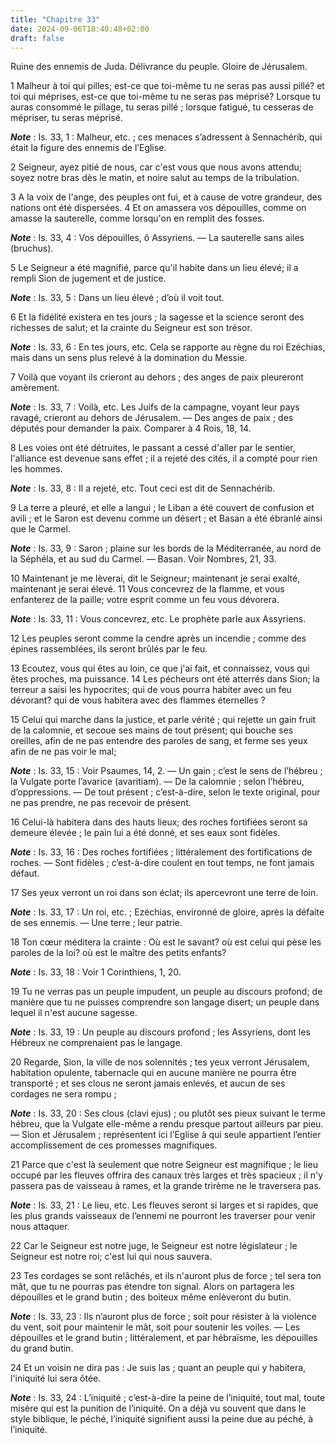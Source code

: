 ```yaml
---
title: "Chapitre 33"
date: 2024-09-06T18:40:48+02:00
draft: false
---
```



Ruine des ennemis de Juda.
Délivrance du peuple.
Gloire de Jérusalem.


1 Malheur à toi qui pilles; est-ce que toi-même tu ne seras pas aussi pillé? et toi qui méprises, est-ce que toi-même tu ne seras pas méprisé? Lorsque tu auras consommé le pillage, tu seras pillé ; lorsque fatigué, tu cesseras de mépriser, tu seras méprisé.

***Note*** :  Is. 33, 1 : Malheur, etc. ; ces menaces s’adressent à Sennachérib, qui était la figure des ennemis de l’Eglise.


2 Seigneur, ayez pitié de nous, car c'est vous que nous avons attendu; soyez notre bras dès le matin, et noire salut au temps de la tribulation.


3 A la voix de l'ange, des peuples ont fui, et à cause de votre grandeur, des nations ont été dispersées. 4 Et on amassera vos dépouilles, comme on amasse la sauterelle, comme lorsqu'on en remplit des fosses.

***Note*** :  Is. 33, 4 : Vos dépouilles, ô Assyriens. ― La sauterelle sans ailes (bruchus).

5 Le Seigneur a été magnifié, parce qu'il habite dans un lieu élevé; il a rempli Sion de jugement et de justice.

***Note*** :  Is. 33, 5 : Dans un lieu élevé ; d’où il voit tout.

6 Et la fidélité existera en tes jours ; la sagesse et la science seront des richesses de salut; et la crainte du Seigneur est son trésor.

***Note*** :  Is. 33, 6 : En tes jours, etc. Cela se rapporte au règne du roi Ezéchias, mais dans un sens plus relevé à la domination du Messie.


7 Voilà que voyant ils crieront au dehors ; des anges de paix pleureront amèrement.

***Note*** :  Is. 33, 7 : Voilà, etc. Les Juifs de la campagne, voyant leur pays ravagé, crieront au dehors de Jérusalem. ― Des anges de paix ; des députés pour demander la paix. Comparer à 4 Rois, 18, 14.

8 Les voies ont été détruites, le passant a cessé d'aller par le sentier, l'alliance est devenue sans effet ; il a rejeté des cités, il a compté pour rien les hommes.

***Note*** :  Is. 33, 8 : Il a rejeté, etc. Tout ceci est dit de Sennachérib.


9 La terre a pleuré, et elle a langui ; le Liban a été couvert de confusion et avili ; et le Saron est devenu comme un désert ; et Basan a été ébranlé ainsi que le Carmel.

***Note*** :  Is. 33, 9 : Saron ; plaine sur les bords de la Méditerranée, au nord de la Séphéla, et au sud du Carmel. ― Basan. Voir Nombres, 21, 33.


10 Maintenant je me lèverai, dit le Seigneur; maintenant je serai exalté, maintenant je serai élevé. 11 Vous concevrez de la flamme, et vous enfanterez de la paille; votre esprit comme un feu vous dévorera.

***Note*** :  Is. 33, 11 : Vous concevrez, etc. Le prophète parle aux Assyriens.

12 Les peuples seront comme la cendre après un incendie ; comme des épines rassemblées, ils seront brûlés par le feu.


13 Ecoutez, vous qui êtes au loin, ce que j'ai fait, et connaissez, vous qui êtes proches, ma puissance. 14 Les pécheurs ont été atterrés dans Sion; la terreur a saisi les hypocrites; qui de vous pourra habiter avec un feu dévorant? qui de vous habitera avec des flammes éternelles ?


15 Celui qui marche dans la justice, et parle vérité ; qui rejette un gain fruit de la calomnie, et secoue ses mains de tout présent; qui bouche ses oreilles, afin de ne pas entendre des paroles de sang, et ferme ses yeux afin de ne pas voir le mal;

***Note*** :  Is. 33, 15 : Voir Psaumes, 14, 2. ― Un gain ; c’est le sens de l’hébreu ; la Vulgate porte l’avarice (avaritiam). ― De la calomnie ; selon l’hébreu, d’oppressions. ― De tout présent ; c’est-à-dire, selon le texte original, pour ne pas prendre, ne pas recevoir de présent.

16 Celui-là habitera dans des hauts lieux; des roches fortifiées seront sa demeure élevée ; le pain lui a été donné, et ses eaux sont fidèles.

***Note*** :  Is. 33, 16 : Des roches fortifiées ; littéralement des fortifications de roches. ― Sont fidèles ; c’est-à-dire coulent en tout temps, ne font jamais défaut.


17 Ses yeux verront un roi dans son éclat; ils apercevront une terre de loin.

***Note*** :  Is. 33, 17 : Un roi, etc. ; Ezéchias, environné de gloire, après la défaite de ses ennemis. ― Une terre ; leur patrie.

18 Ton cœur méditera la crainte : Où est le savant? où est celui qui pèse les paroles de la loi? où est le maître des petits enfants?

***Note*** :  Is. 33, 18 : Voir 1 Corinthiens, 1, 20.

19 Tu ne verras pas un peuple impudent, un peuple au discours profond; de manière que tu ne puisses comprendre son langage disert; un peuple dans lequel il n'est aucune sagesse.

***Note*** :  Is. 33, 19 : Un peuple au discours profond ; les Assyriens, dont les Hébreux ne comprenaient pas le langage.


20 Regarde, Sion, la ville de nos solennités ; tes yeux verront Jérusalem, habitation opulente, tabernacle qui en aucune manière ne pourra être transporté ; et ses clous ne seront jamais enlevés, et aucun de ses cordages ne sera rompu ;

***Note*** :  Is. 33, 20 : Ses clous (clavi ejus) ; ou plutôt ses pieux suivant le terme hébreu, que la Vulgate elle-même a rendu presque partout ailleurs par pieu. ― Sion et Jérusalem ; représentent ici l’Eglise à qui seule appartient l’entier accomplissement de ces promesses magnifiques.

21 Parce que c'est là seulement que notre Seigneur est magnifique ; le lieu occupé par les fleuves offrira des canaux très larges et très spacieux ; il n'y passera pas de vaisseau à rames, et la grande trirème ne le traversera pas.

***Note*** :  Is. 33, 21 : Le lieu, etc. Les fleuves seront si larges et si rapides, que les plus grands vaisseaux de l’ennemi ne pourront les traverser pour venir nous attaquer.


22 Car le Seigneur est notre juge, le Seigneur est notre législateur ; le Seigneur est notre roi; c'est lui qui nous sauvera.


23 Tes cordages se sont relâchés, et ils n'auront plus de force ; tel sera ton mât, que tu ne pourras pas étendre ton signal. Alors on partagera les dépouilles et le grand butin ; des boiteux même enlèveront du butin.

***Note*** :  Is. 33, 23 : Ils n’auront plus de force ; soit pour résister à la violence du vent, soit pour maintenir le mât, soit pour soutenir les voiles. ― Les dépouilles et le grand butin ; littéralement, et par hébraïsme, les dépouilles du grand butin.


24 Et un voisin ne dira pas : Je suis las ; quant an peuple qui y habitera, l'iniquité lui sera ôtée.

***Note*** :  Is. 33, 24 : L’iniquité ; c’est-à-dire la peine de l’iniquité, tout mal, toute misère qui est la punition de l’iniquité. On a déjà vu souvent que dans le style biblique, le péché, l’iniquité signifient aussi la peine due au péché, à l’iniquité.

